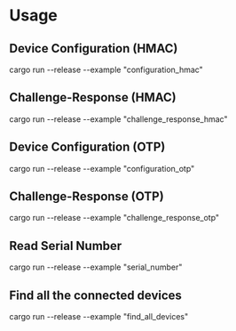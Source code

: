 # Usage

## Device Configuration (HMAC)

cargo run --release --example "configuration_hmac"

## Challenge-Response (HMAC)

cargo run --release --example "challenge_response_hmac"

## Device Configuration (OTP)

cargo run --release --example "configuration_otp"

## Challenge-Response (OTP)

cargo run --release --example "challenge_response_otp"

## Read Serial Number

cargo run --release --example "serial_number"

## Find all the connected devices

cargo run --release --example "find_all_devices"
